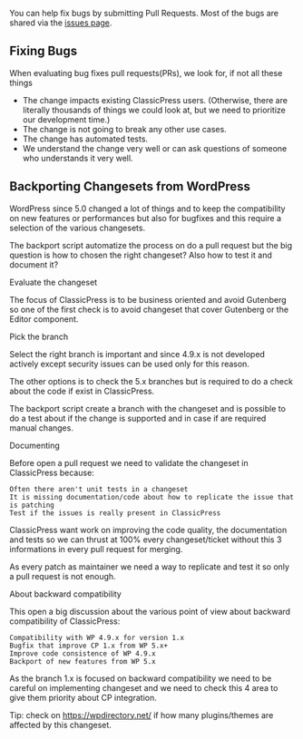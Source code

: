 You can help fix bugs by submitting Pull Requests. Most of the bugs are shared via the [issues page](https://github.com/ClassicPress/ClassicPress/issues). 

## Fixing Bugs
When evaluating bug fixes pull requests(PRs), we look for, if not all these things

  - The change impacts existing ClassicPress users. (Otherwise, there are literally thousands of things we could look at, but we need to prioritize our development time.)
  - The change is not going to break any other use cases.
  - The change has automated tests.
  - We understand the change very well or can ask questions of someone who understands it very well.

## Backporting Changesets from WordPress
WordPress since 5.0 changed a lot of things and to keep the compatibility on new features or performances but also for bugfixes and this require a selection of the various changesets.

The backport script automatize the process on do a pull request but the big question is how to chosen the right changeset? Also how to test it and document it?


Evaluate the changeset

The focus of ClassicPress is to be business oriented and avoid Gutenberg so one of the first check is to avoid changeset that cover Gutenberg or the Editor component.


Pick the branch

Select the right branch is important and since 4.9.x is not developed actively except security issues can be used only for this reason.

The other options is to check the 5.x branches but is required to do a check about the code if exist in ClassicPress.

The backport script create a branch with the changeset and is possible to do a test about if the change is supported and in case if are required manual changes.


Documenting

Before open a pull request we need to validate the changeset in ClassicPress because:

    Often there aren't unit tests in a changeset
    It is missing documentation/code about how to replicate the issue that is patching
    Test if the issues is really present in ClassicPress

ClassicPress want work on improving the code quality, the documentation and tests so we can thrust at 100% every changeset/ticket without this 3 informations in every pull request for merging.

As every patch as maintainer we need a way to replicate and test it so only a pull request is not enough.


About backward compatibility

This open a big discussion about the various point of view about backward compatibility of ClassicPress:

    Compatibility with WP 4.9.x for version 1.x
    Bugfix that improve CP 1.x from WP 5.x+
    Improve code consistence of WP 4.9.x
    Backport of new features from WP 5.x 

As the branch 1.x is focused on backward compatibility we need to be careful on implementing changeset and we need to check this 4 area to give them priority about CP integration.


Tip: check on https://wpdirectory.net/ if how many plugins/themes are affected by this changeset.

